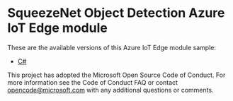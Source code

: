 # SqueezeNet Object Detection Azure IoT Edge module

These are the available versions of this Azure IoT Edge module sample:

* [C#](./cs/README.md)

This project has adopted the Microsoft Open Source Code of Conduct. For more information see the Code of Conduct FAQ or contact <opencode@microsoft.com> with any additional questions or comments.